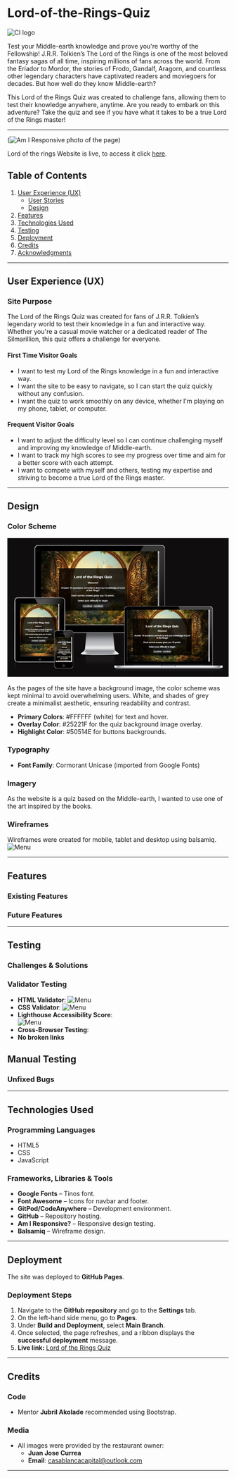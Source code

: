 # Lord-of-the-Rings-Quiz

![CI logo](https://codeinstitute.s3.amazonaws.com/fullstack/ci_logo_small.png)

Test your Middle-earth knowledge and prove you're worthy of the Fellowship!
J.R.R. Tolkien’s The Lord of the Rings is one of the most beloved fantasy sagas of all time, inspiring millions of fans across the world. From the Eriador to Mordor, the stories of Frodo, Gandalf, Aragorn, and countless other legendary characters have captivated readers and moviegoers for decades. But how well do they know Middle-earth?

This Lord of the Rings Quiz was created to challenge fans, allowing them to test their knowledge anywhere, anytime. Are you ready to embark on this adventure? Take the quiz and see if you have what it takes to be a true Lord of the Rings master! 


---

(![Am I Responsive photo of the page](amiresponsive.png))

Lord of the rings Website is live, to access it click [here](https://madlp345.github.io/Lord-of-the-Rings-Quiz/).

## Table of Contents

1. [User Experience (UX)](#user-experience-ux)
   - [User Stories](#user-stories)
   - [Design](#design)
2. [Features](#features)
3. [Technologies Used](#technologies-used)
4. [Testing](#testing)
5. [Deployment](#deployment)
6. [Credits](#credits)
7. [Acknowledgments](#acknowledgments)

---

## User Experience (UX)

### Site Purpose
The Lord of the Rings Quiz was created for fans of J.R.R. Tolkien’s legendary world to test their knowledge in a fun and interactive way. Whether you're a casual movie watcher or a dedicated reader of The Silmarillion, this quiz offers a challenge for everyone.

#### First Time Visitor Goals
- I want to test my Lord of the Rings knowledge in a fun and interactive way.
- I want the site to be easy to navigate, so I can start the quiz quickly without any confusion.
- I want the quiz to work smoothly on any device, whether I'm playing on my phone, tablet, or computer.

#### Frequent Visitor Goals
- I want to adjust the difficulty level so I can continue challenging myself and improving my knowledge of Middle-earth.
- I want to track my high scores to see my progress over time and aim for a better score with each attempt.
- I want to compete with myself and others, testing my expertise and striving to become a true Lord of the Rings master.



---

## Design

### Color Scheme
![Coolors Palette](images/amiresponsive.png)

As the pages of the site have a background image, the color scheme was kept minimal to avoid overwhelming users. White, and shades of grey create a minimalist aesthetic, ensuring readability and contrast.

- **Primary Colors**: #FFFFFF (white) for text and hover.
- **Overlay Color**: #25221F for the quiz background image overlay.
- **Highlight Color**: #50514E for buttons  backgrounds.

### Typography
- **Font Family**: Cormorant Unicase (imported from Google Fonts)

### Imagery
As the website is a quiz based on the Middle-earth, I wanted to use one of the art inspired by the books. 

### Wireframes
Wireframes were created for mobile, tablet and desktop using balsamiq.
![Menu](images/)

---

## Features

### Existing Features


### Future Features


---

## Testing

### Challenges & Solutions


### Validator Testing
- **HTML Validator**: 
![Menu](images/)
- **CSS Validator**: 
![Menu](images/)
- **Lighthouse Accessibility Score**: <br>
![Menu](images/)
- **Cross-Browser Testing**: 
- **No broken links** 

## Manual Testing




### Unfixed Bugs


---

## Technologies Used

### Programming Languages
- HTML5
- CSS
- JavaScript

### Frameworks, Libraries & Tools
- **Google Fonts** – Tinos font.
- **Font Awesome** – Icons for navbar and footer.
- **GitPod/CodeAnywhere** – Development environment.
- **GitHub** – Repository hosting.
- **Am I Responsive?** – Responsive design testing.
- **Balsamiq** – Wireframe design.

---

## Deployment

The site was deployed to **GitHub Pages**.

### Deployment Steps
1. Navigate to the **GitHub repository** and go to the **Settings** tab.
2. On the left-hand side menu, go to **Pages**.
3. Under **Build and Deployment**, select **Main Branch**.
4. Once selected, the page refreshes, and a ribbon displays the **successful deployment** message.
5. **Live link:** [Lord of the Rings Quiz](https://madlp345.github.io/Lord-of-the-Rings-Quiz/index.html)

---

## Credits



### Code
- Mentor **Jubril Akolade** recommended using Bootstrap.

### Media
- All images were provided by the restaurant owner:
  - **Juan Jose Currea**
  - **Email**: casablancacapital@outlook.com

---